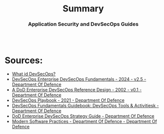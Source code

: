 # <div align="center">Summary</div>

### <div align="center">Application Security and DevSecOps Guides</div>

<br>
<br>

# Sources:

* [What id DevSecOps?](https://www.cloud.mil/devsecops/)
* [DevSecOps Enterprise DevSecOps Fundamentals - 2024 - v2.5 - Department Of Defence](https://dodcio.defense.gov/Portals/0/Documents/Library/DoD%20Enterprise%20DevSecOps%20Fundamentals%20v2.5.pdf?trk=public_post_comment-text)
* [A DoD Enterprise DevSecOps Reference Design - 2002 - v0.1 - Department Of Defence](https://dodcio.defense.gov/Portals/0/Documents/Library/DoDRefDesignCloudGithub.pdf?ver=zXJ_uO5LfouVaysHo5Ejsw%3d%3d)
* [DevSecOps Playbook - 2021 - Department Of Defence](https://dodcio.defense.gov/Portals/0/Documents/Library/DevSecOps%20Playbook_DoD-CIO_20211019.pdf)
* [DevSecOps Fundamentals Guidebook: DevSecOps Tools & Activitiesk - Department Of Defence]([https://www.cloud.mil/devsecops/](https://dodcio.defense.gov/Portals/0/Documents/Library/DevSecOpsTools-ActivitiesGuidebook.pdf))
* [DoD Enterprise DevSecOps Strategy Guide - Department Of Defence](https://dodcio.defense.gov/Portals/0/Documents/Library/DoDEnterpriseDevSecOpsStrategyGuide.pdf)
* [Modern Software Practices - Department Of Defence - Department Of Defence](https://dodcio.defense.gov/library/)
  
